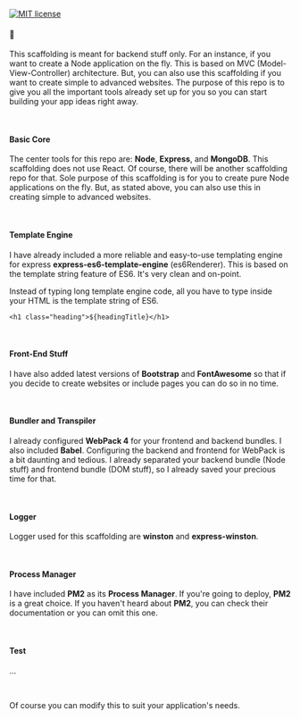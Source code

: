[![MIT license](http://img.shields.io/badge/license-MIT-brightgreen.svg)](http://opensource.org/licenses/MIT)

#### 👋
This scaffolding is meant for backend stuff only. For an instance, if you want to create a Node application on the fly. This is based on MVC 
(Model-View-Controller) architecture. But, you can also use this scaffolding if you want to create simple to advanced websites. The purpose 
of this repo is to give you all the important tools already set up for you so you can start building your app ideas right away.

<br>

#### Basic Core
The center tools for this repo are: **Node**, **Express**, and **MongoDB**. This scaffolding does not use React. Of course, there will be 
another scaffolding repo for that. Sole purpose of this scaffolding is for you to create pure Node applications on the fly. But, as stated 
above, you can also use this in creating simple to advanced websites.

<br>

#### Template Engine
I have already included a more reliable and easy-to-use templating engine for express **express-es6-template-engine** (es6Renderer). This 
is based on the template string feature of ES6. It's very clean and on-point.

Instead of typing long template engine code, all you have to type inside your HTML is the template string of ES6.

```
<h1 class="heading">${headingTitle}</h1>
```

<br>

#### Front-End Stuff
I have also added latest versions of **Bootstrap** and **FontAwesome** so that if you decide to create websites or include pages you can do 
so in no time.

<br>

#### Bundler and Transpiler
I already configured **WebPack 4** for your frontend and backend bundles. I also included **Babel**. Configuring the backend and frontend 
for WebPack is a bit daunting and tedious. I already separated your backend bundle (Node stuff) and frontend bundle (DOM stuff), so I 
already saved your precious time for that.

<br>

#### Logger
Logger used for this scaffolding are **winston** and **express-winston**.

<br>

#### Process Manager
I have included **PM2** as its **Process Manager**. If you're going to deploy, **PM2** is a great choice. If you haven't heard about **PM2**, 
you can check their documentation or you can omit this one.

<br>

#### Test
...

<br>

Of course you can modify this to suit your application's needs.
